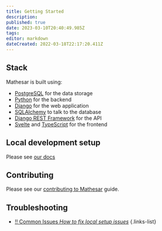 ```yaml
---
title: Getting Started
description: 
published: true
date: 2023-03-10T20:40:49.985Z
tags: 
editor: markdown
dateCreated: 2022-03-18T22:17:20.411Z
---
```


## Stack
Mathesar is built using:
- [PostgreSQL](https://www.postgresql.org/) for the data storage
- [Python](https://www.python.org/) for the backend
- [Django](https://www.djangoproject.com/) for the web application
- [SQLAlchemy](https://www.sqlalchemy.org/) to talk to the database
- [Django REST Framework](https://www.django-rest-framework.org/) for the API 
- [Svelte](https://svelte.dev/) and [TypeScript](https://www.typescriptlang.org/) for the frontend

## Local development setup
Please see [our docs](https://docs.mathesar.org/contributing/local-dev/)

## Contributing
Please see our [contributing to Mathesar](/community/contributing) guide.

## Troubleshooting
- [:bangbang: Common Issues *How to fix local setup issues*](/en/engineering/setup/common-issues)
{.links-list}